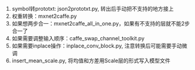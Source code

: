 1. symbol转prototxt: json2prototxt.py, 转出后手动把不支持的地方接上  
2. 权重转换：mxnet2caffe.py  
3. 如果想两步合一：mxnet2caffe_all_in_one.py，如果有不支持的层就不能2步合一了  
4. 如果需要调整输入顺序：caffe_swap_channel_toolkit.py  
5. 如果需要inplace操作：inplace_conv_block.py, 注意转换后可能需要手动微调
6. insert_mean_scale.py, 将均值和方差用Scale层的形式写入模型文件
